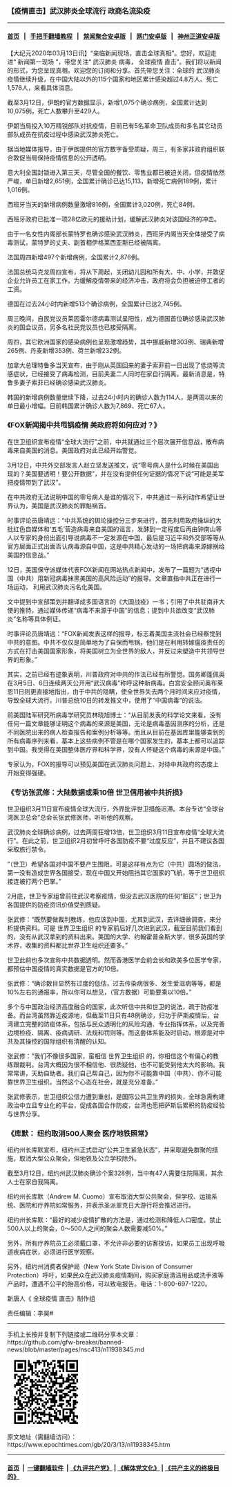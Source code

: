 ### 【疫情直击】武汉肺炎全球流行 政商名流染疫
------------------------

#### [首页](https://github.com/gfw-breaker/banned-news/blob/master/README.md) &nbsp;&nbsp;|&nbsp;&nbsp; [手把手翻墙教程](https://github.com/gfw-breaker/guides/wiki) &nbsp;&nbsp;|&nbsp;&nbsp; [禁闻聚合安卓版](https://github.com/gfw-breaker/bn-android) &nbsp;&nbsp;|&nbsp;&nbsp; [网门安卓版](https://github.com/oGate2/oGate) &nbsp;&nbsp;|&nbsp;&nbsp; [神州正道安卓版](https://github.com/SzzdOgate/update) 



<div><p>
 【大纪元2020年03月13日讯】“亲临新闻现场，直击全球真相”。您好，欢迎走进“
 <ok href="https://www.epochtimes.com/gb/tag/%E6%96%B0%E9%97%BB%E7%AC%AC%E4%B8%80%E7%8E%B0%E5%9C%BA.html">
  新闻第一现场
 </ok>
 ”，带您关注“
 <ok href="https://www.epochtimes.com/gb/tag/%E6%AD%A6%E6%B1%89%E8%82%BA%E7%82%8E.html">
  武汉肺炎
 </ok>
 病毒，
 <ok href="https://www.epochtimes.com/gb/tag/%E5%85%A8%E7%90%83%E7%96%AB%E6%83%85.html">
  全球疫情
 </ok>
 直击”。我们将以新闻的形式，为您呈现真相。欢迎您的订阅和分享。首先带您关注：全球的
 <ok href="https://www.epochtimes.com/gb/tag/%E6%AD%A6%E6%B1%89%E8%82%BA%E7%82%8E.html">
  武汉肺炎
 </ok>
 疫情继续升级，在中国大陆以外的115个国家和地区累计感染超过4.8万人、死亡1,576人，来看具体消息。
</p>
<p>
 截至3月12日，伊朗的官方数据显示，新增1,075个确诊病例，全国累计达到10,075例，死亡人数攀升至429人。
</p>
<p>
 伊朗当局投入10万精锐部队对抗疫情，目前已有5名革命卫队成员和多名其它动员部队成员在抗疫过程中感染武汉肺炎死亡。
</p>
<p style="text-align: center;">
</p>
<p>
</p>
<p>
 据当地媒体报导，由于伊朗提供的官方数字备受质疑，周三，有多家非政府组织联合敦促当局保持疫情信息的公开透明。
</p>
<p>
 意大利全国封锁进入第三天，尽管全国的餐饮、零售业都已被迫关闭，但疫情依然严峻，单日新增2,651例，全国累计确诊已达15,113，新增死亡病例189例，累计1,016例。
</p>
<p>
 西班牙当天的新增病例数量激增816例，全国累计3,020例，死亡84例。
</p>
<p>
 西班牙政府已批准一项28亿欧元的援助计划，缓解武汉肺炎对该国经济的冲击。
</p>
<p>
 由于一名女性内阁部长蒙特罗也确诊感染武汉肺炎，西班牙内阁当天全体接受了病毒测试，蒙特罗的丈夫、副首相伊格莱西亚斯已经被隔离。
</p>
<p>
 法国周四新增497个新增病例，全国累计2,876例。
</p>
<p>
 法国总统马克龙周四宣布，将从下周起，关闭幼儿园和所有大、中、小学，并敦促企业允许员工在家工作。为缓解疫情带来的经济冲击，政府将会负担被迫停工者的工资。
</p>
<p>
 德国在过去24小时内新增513个确诊病例，全国累计已达2,745例。
</p>
<p>
 周三晚间，自民党议员莱因霍尔德病毒测试呈阳性，成为德国首位确诊感染武汉肺炎的国会议员，另多名社民党议员也已接受隔离。
</p>
<p>
 周四，其它欧洲国家的感染病例也呈现激增趋势，其中挪威新增303例、瑞典新增265例、丹麦新增353例、荷兰新增232例。
</p>
<p>
 加拿大总理特鲁多当天宣布，由于刚从英国回来的妻子索菲前一日出现了低烧等流感症状，已经接受了病毒检测，目前夫妻二人同时在家自行隔离。最新消息是，特鲁多妻子索菲已经确诊感染武汉肺炎。
</p>
<p>
 韩国的新增病例数量继续下降，过去24小时内的确诊人数为114人，是两周以来的单日最小增幅。目前韩国累计确诊人数为7,869、死亡67人。
</p>
<h3>
 《FOX新闻揭中共甩锅疫情 美政府将如何应对？》
</h3>
<p>
 在世卫组织宣布疫情“全球大流行”之前，中共就通过三个层次展开信息战，散布病毒来自美国的消息。美国政府对此已经开始警觉。
</p>
<p>
 3月12日，中共外交部发言人赵立坚发送推文，说“零号病人是什么时候在美国出现的？美国要透明！要公开数据”，并在没有提供任何证据的情况下说“可能是美军把疫情带到了武汉”。
</p>
<p>
 在中共政府无法说明中国的零号病人是谁的情况下，中共通过一系列动作希望让世界认为，美国是武汉肺炎的罪魁祸首。
</p>
<p>
 时事评论员唐靖远：“中共系统的舆论操控分三步来进行，首先利用政府操纵的大批红色自媒体和‘五毛’营造病毒来自美国的谣言，发酵到一定程度后再由钟南山等人以专家的身份出面引导说病毒不一定发源在中国，最后是习近平和外交部等等从官方层面正式出面否认病毒源自中国，这是中共精心发动的一场把病毒来源嫁祸给美国的信息战。”
</p>
<p>
 12日，美国保守派媒体代表FOX新闻在网站热点新闻中，发布了一篇题为“透视中国（中共）用新冠病毒抹黑美国的高风险运动”的报导。文章直指中共正在进行一场运动， 利用武汉肺炎污名化美国。
</p>
<p>
 文中提到中宣部策划并翻译成多国语言的《大国战疫》一书；引用了中共驻南非大使的推特，通过媒体传递“病毒不来源于中国”的信息；提到中共欲改变“武汉肺炎”名称等具体例证。
</p>
<p>
 时事评论员唐靖远：“FOX新闻发表这样的报导，标志着美国主流社会已经察觉到中共的意图。中共不仅仅是简单地为了自保而甩锅，他们是在利用转嫁瘟疫责任的方式在打击美国国家形象，将美国树立为全世界的敌人，并反过来塑造中共领导世界的形象。”
</p>
<p>
 其实，之前已经有迹象表明，川普政府对中共的作法已经有所警觉。国务卿蓬佩奥在3月5日、6日连续两天公开用“武汉病毒”称呼这种新病毒。白宫安全顾问奥布莱恩11日则更直接地指出，由于中共的隐瞒，使全世界失去两个月时间来应对疫情，导致全球大流行。川普总统10日的转发推文中，使用了“中国病毒”的说法。
</p>
<p>
 前美国陆军研究所病毒学研究员林晓旭博士：“从目前发表的科学论文来看，没有任何一篇文章能够证明这个病毒的来源是美国，无论是病毒基因测序的分析，还是不同医院出来的病人检查报告和案例分析等等。而且从目前在基因库里能够查到的所有病毒序列来看，基本上这些病例不管是在哪个国家发生的，基本上都可以追踪到中国。我觉得在美国整体医疗界和科学界，没有人怀疑这个病毒的来源是中国。”
</p>
<p>
 专家认为，FOX的报导可以预见美国在武汉肺炎问题上、对待中共政府的态度上开始变得强硬。
</p>
<h3>
 《专访张武修：大陆数据或乘10倍 世卫信用被中共折损》
</h3>
<p>
 世卫组织3月11日宣布疫情全球大流行，外界批评世卫措施迟滞。本台专访“全球台湾医卫总会”总会长张武修医师，听听他的观察。
</p>
<p>
 武汉肺炎全球确诊病例，过去两周狂增13倍，世卫组织3月11日宣布疫情“全球大流行”。在此之前，世卫组织2月初曾呼吁各国防疫不要“过度反应”，并且不建议各国采取旅行禁令。
</p>
<p>
 “（世卫）希望各国对中国不要产生围阻，可是这样有点为它（中共）圆场的做法，第一没有造成世界各国接受，现在中国又开始阻挡其它国家的飞航，等于世卫组织接连被打两个巴掌。”
</p>
<p>
 2月底，世卫专家组曾前往武汉考察疫情，但没去武汉医院的任何“脏区”；世卫为各国提供的防疫资讯价值受到质疑。
</p>
<p>
 张武修：“既然要做裁判教练，他应该到中国，尤其到武汉，去详细做调查，来分析提供资料。可是
 <ok href="https://www.epochtimes.com/gb/tag/%E4%B8%96%E7%95%8C%E5%8D%AB%E7%94%9F%E7%BB%84%E7%BB%87.html">
  世界卫生组织
 </ok>
 的专家前后好几次进到武汉，截至目前我们看到的，没有从武汉拿到的资料出来。美国的大学、约翰霍普金斯大学，很多英国的学术界，收集的资料都比世界卫生组织还要多。”
</p>
<p>
 世卫此前也多次宣称中共数据透明。然而香港医学会前会长和欧美多位医学专家，都预估中国疫情的真实数据是官方的10倍。
</p>
<p>
 张武修：“确诊数目显然有过度的低估，过去传染病很多、发生爱滋病等等，都是10%左右的通报率，所以你可以想见，（官方数据）可能要乘以10倍。”
</p>
<p>
 多个与中国政治经济高度融合的国家，此次听信中共和世卫的说法，疏于防疫准备。而台湾虽然靠近疫源地，但截至11日只有48例确诊，归功于萨斯疫情后，台湾建立完整的防疫体系，包括与民众透明化的风险沟通、专业指挥体系，以及完善边境检疫、隔离、疫病调研、法规和罚则等。而这套体系能及时启动，根源是对中共及其操控的国际组织有清醒的认知。
</p>
<p>
 张武修：“我们不像很多国家，蛮相信
 <ok href="https://www.epochtimes.com/gb/tag/%E4%B8%96%E7%95%8C%E5%8D%AB%E7%94%9F%E7%BB%84%E7%BB%87.html">
  世界卫生组织
 </ok>
 的，你相信这个有偏心的教练跟裁判。台湾大概因为很不相信他、很质疑他，也不可能受到他太大的影响。我常常讲，天助自助者。我们自己帮自己，因为你不可能靠中国（中共）、你不可能靠世界卫生组织。当然这个心态在社会，就是充分准备。”
</p>
<p>
 张武修表示，世卫组织公信力遭到重创，是国际公共卫生界的损失，全球急需构建政治中立且专业化的平台，促成各国合作防疫，台湾也愿把萨斯后累积的防疫经验与世界分享。
</p>
<h3>
 《库默： 纽约取消500人聚会 医疗地铁照常》
</h3>
<p>
 纽约州长库默宣布，纽约州正式启动“公共卫生紧急状态”，并采取避免群聚的措施，取消大型公众聚会，但地铁及公立学校除外。
</p>
<p>
 截至3月12日，纽约州武汉肺炎确诊个案328例，当中有47人需要住院隔离，其余人士在家自我隔离。
</p>
<p>
 纽约州长库默（Andrew M. Cuomo）宣布取消大型公共聚会，但学校、运输系统、医院和疗养院如常服务，并表示圣派翠克日大游行将会推迟进行。
</p>
<p>
 纽约州长库默：“最好的减少疫情扩散的方法是，通过检测和降低人口密度。禁止500人以上的聚会，0～500人之间的聚会人数需要减50%。”
</p>
<p>
 另外，所有疗养院员工必须戴口罩，不允许非必要的访客探访，如果员工出现呼吸道疾病症状，必须进行医学观察。
</p>
<p>
 另外，纽约州消费者保护局（New York State Division of Consumer Protection）呼吁，如果民众在武汉肺炎疫情期间，购买家庭清洁用品或洗手液等产品时，遭遇不公平的抬高价格，可以致电报告。电话：1-800-697-1220。
</p>
<p>
 新唐人《
 <ok href="https://www.epochtimes.com/gb/tag/%E5%85%A8%E7%90%83%E7%96%AB%E6%83%85.html">
  全球疫情
 </ok>
 直击》制作组
</p>
<p>
 责任编辑：李昊#
</p>
</div>
<hr/>
手机上长按并复制下列链接或二维码分享本文章：<br/>
https://github.com/gfw-breaker/banned-news/blob/master/pages/nsc413/n11938345.md <br/>
<a href='https://github.com/gfw-breaker/banned-news/blob/master/pages/nsc413/n11938345.md'><img src='https://github.com/gfw-breaker/banned-news/blob/master/pages/nsc413/n11938345.md.png'/></a> <br/>
原文地址（需翻墙访问）：https://www.epochtimes.com/gb/20/3/13/n11938345.htm


------------------------
#### [首页](https://github.com/gfw-breaker/banned-news/blob/master/README.md) &nbsp;|&nbsp; [一键翻墙软件](https://github.com/gfw-breaker/nogfw/blob/master/README.md) &nbsp;| [《九评共产党》](https://github.com/gfw-breaker/9ping.md/blob/master/README.md#九评之一评共产党是什么) | [《解体党文化》](https://github.com/gfw-breaker/jtdwh.md/blob/master/README.md) | [《共产主义的终极目的》](https://github.com/gfw-breaker/gczydzjmd.md/blob/master/README.md)


<img src='http://gfw-breaker.win/banned-news/pages/nsc413/n11938345.md' width='0px' height='0px'/>